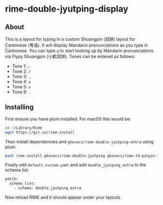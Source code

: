 # rime-double-jyutping-display

## About

This is a layout for typing in a custom Shuangpin (双拼) layout for Cantonese (粤语). It will display Mandarin pronunciations as you type in Cantonese. You can type `q` to start looking up by Mandarin pronunciations via Flypy Shuangpin (小鹤双拼). Tones can be entered as follows:

* Tone 1: `;`
* Tone 2: `/`
* Tone 3: `,`
* Tone 4: `x`
* Tone 5: `v`
* Tone 6: `.`


## Installing

First ensure you have plum installed. For macOS this would be:

```bash
cd ~/Library/Rime
wget https://git.io/rime-install
```

Then install dependencies and `gkovacs/rime-double-jyutping-extra` using plum:

```bash
bash rime-install gkovacs/rime-double-jyutping gkovacs/rime-td-pinyin-flypy gkovacs/rime-double-jyutping-display gkovacs/rime-td-pinyin-flypy-display gkovacs/rime-double-jyutping-extra
```

Finally edit `default.custom.yaml` and add `double_jyutping_extra` to the schema list:

```bash
patch:
  schema_list:
    - schema: double_jyutping_extra
```

Now reload RIME and it should appear under your layouts.
